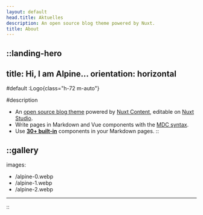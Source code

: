 ```yaml
---
layout: default
head.title: Aktuelles
description: An open source blog theme powered by Nuxt.
title: About
---
```


::landing-hero
---
title: Hi, I am Alpine...
orientation: horizontal
---
#default
:Logo{class="h-72 m-auto"}
<!-- :nuxt-img{src="/" class="w-full rounded-md shadow-xl ring-1 ring-gray-300 dark:ring-gray-700"} -->

#description
- An [open source blog theme](https://github.com/nuxt-themes/alpine) powered by [Nuxt Content](https://content.nuxtjs.org), editable on [Nuxt Studio](https://nuxt.studio).
- Write pages in Markdown and Vue components with the [MDC syntax](https://content.nuxtjs.org/guide/writing/mdc).
- Use [**30+ built-in**](https://elements.nuxt.space) components in your Markdown pages.
::

::gallery
---
images:
  - /alpine-0.webp
  - /alpine-1.webp
  - /alpine-2.webp
---
::
